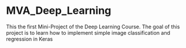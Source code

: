 # MVA_Deep_Learning

This the first Mini-Project of the Deep Learning Course. The goal of this project is to learn how to implement simple image classification and regression
in Keras 
